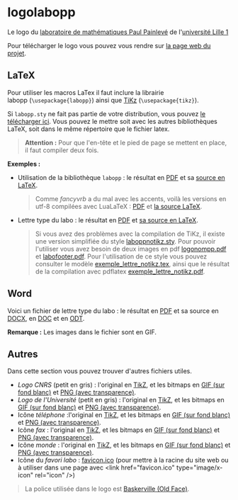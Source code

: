 logolabopp
==========

Le logo du [laboratoire de mathématiques Paul Painlevé](http://math.univ-lille1.fr/) de l'[université Lille 1](http://www.univ-lille1.fr/)

Pour télécharger le logo vous pouvez vous rendre sur [la page web du projet](http://ktzanev.github.io/logolabopp/).

LaTeX
-----

Pour utiliser les macros LaTex il faut inclure la librairie labopp&nbsp;(<code>\usepackage{labopp}</code>) ainsi que [TiKz](http://fr.wikipedia.org/wiki/PGF/TikZ) (<code>\usepackage{tikz}</code>).

Si <code>labopp.sty</code> ne fait pas partie de votre distribution, vous pouvez [le télécharger ici](http://ktzanev.github.io/logolabopp/latex/labopp.sty). Vous pouvez le mettre soit avec les autres bibliothèques LaTeX, soit dans le même répertoire que le fichier latex.

> **Attention :** Pour que l'en-tête et le pied de page se mettent en place, il faut compiler deux fois.

**Exemples :**

* Utilisation de la bibliothèque <code>labopp</code> : le résultat en [PDF](http://ktzanev.github.io/logolabopp/latex/exemple_logo.pdf) et sa [source en LaTeX](http://ktzanev.github.io/logolabopp/latex/exemple_logo.tex).
  > Comme *fancyvrb* a du mal avec les accents, voilà les versions en utf-8 compilées avec LuaLaTeX : [PDF](http://ktzanev.github.io/logolabopp/latex/exemple_logo_utf8.pdf) et [la source LaTeX](http://ktzanev.github.io/logolabopp/latex/exemple_logo_utf8.tex).

* Lettre type du labo : le résultat en [PDF](http://ktzanev.github.io/logolabopp/latex/exemple_lettre.pdf) et [sa source en LaTeX](http://ktzanev.github.io/logolabopp/latex/exemple_lettre.tex).
  > Si vous avez des problèmes avec la compilation de TiKz, il existe une version simplifiée du style [laboppnotikz.sty](http://ktzanev.github.io/logolabopp/latex/laboppnotikz.sty). Pour pouvoir l'utiliser vous avez besoin de deux images en pdf [logonompp.pdf](http://ktzanev.github.io/logolabopp/logonompp/logonompp.pdf) et [labofooter.pdf](http://ktzanev.github.io/logolabopp/latex/labofooter.pdf). Pour l'utilisation de ce style vous pouvez consulter le modèle [exemple_lettre_notikz.tex](http://ktzanev.github.io/logolabopp/latex/exemple_lettre_notikz.tex), ainsi que le résultat de la compilation avec pdflatex [exemple_lettre_notikz.pdf](http://ktzanev.github.io/logolabopp/latex/exemple_lettre_notikz.pdf).

Word
----

Voici un fichier de lettre type du labo : le résultat en [PDF](http://ktzanev.github.io/logolabopp/doc/exemple_lettre_doc.pdf) et sa source en [DOCX](http://ktzanev.github.io/logolabopp/doc/exemple_lettre.docx), en [DOC](http://ktzanev.github.io/logolabopp/doc/exemple_lettre.doc) et en [ODT](http://ktzanev.github.io/logolabopp/doc/exemple_lettre.odt).

**Remarque :** Les images dans le fichier sont en GIF.

Autres
------

Dans cette section vous pouvez trouver d'autres fichiers utiles.

* *Logo CNRS* (petit en gris) : l'original en [TikZ](http://ktzanev.github.io/logolabopp/autres/logocnrsinsmi_gris_petit.tikz), et les bitmaps en [GIF&nbsp;(sur fond blanc)](http://ktzanev.github.io/logolabopp/autres/logocnrsinsmi_gris_petit.gif) et [PNG&nbsp;(avec transparence)](http://ktzanev.github.io/logolabopp/autres/logocnrsinsmi_gris_petit.png).
* *Logo de l'Université* (petit en gris) : l'original en [TikZ](http://ktzanev.github.io/logolabopp/autres/logoul1_gris_petit.tikz), et les bitmaps en [GIF&nbsp;(sur fond blanc)](http://ktzanev.github.io/logolabopp/autres/logoul1_gris_petit.gif) et [PNG&nbsp;(avec transparence)](http://ktzanev.github.io/logolabopp/autres/logoul1_gris_petit.png).
* Icône *téléphone* :l'original en [TikZ](http://ktzanev.github.io/logolabopp/autres/phone.tikz), et les bitmaps en [GIF&nbsp;(sur fond blanc)](http://ktzanev.github.io/logolabopp/autres/phone.gif) et [PNG&nbsp;(avec transparence)](http://ktzanev.github.io/logolabopp/autres/phone.png).
* Icône *fax* : l'original en [TikZ](http://ktzanev.github.io/logolabopp/autres/fax.tikz), et les bitmaps en [GIF&nbsp;(sur fond blanc)](http://ktzanev.github.io/logolabopp/autres/fax.gif) et [PNG&nbsp;(avec transparence)](http://ktzanev.github.io/logolabopp/autres/fax.png).
* Icône *monde* : l'original en [TikZ](http://ktzanev.github.io/logolabopp/autres/world.tikz), et les bitmaps en [GIF&nbsp;(sur fond blanc)](http://ktzanev.github.io/logolabopp/autres/world.gif) et [PNG&nbsp;(avec transparence)](http://ktzanev.github.io/logolabopp/autres/world.png).
* Icône du *favori labo* : [favicon.ico](http://ktzanev.github.io/logolabopp/favicon.ico) (pour mettre à la racine du site web ou à utiliser dans une page avec &lt;link href=&quot;favicon.ico&quot; type=&quot;image/x-icon&quot; rel=&quot;icon&quot; /&gt;)

> La police utilisée dans le logo est [Baskerville (Old Face)](http://en.wikipedia.org/wiki/Baskerville).
